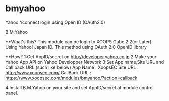 bmyahoo
=======

Yahoo Yconnect login using Open ID (OAuth2.0)

B.M.Yahoo

**What's this?
 This module can be login to XOOPS Cube 2.2(or Later) Using Yahoo! Japan ID.
 This method using OAuth 2.0 OpenID library

**How?
 1:Get AppID/secret on http://developer.yahoo.co.jp
 2:Make your Yahoo App API on Yahoo Developper Network
 3:Set App name,Site URL and Call back URL (such like below)
   App Name : XoopsEC
   Site URL : http://www.xoopsec.com/
   CallBack URL : https://www.xoopsec.com/modules/bmyahoo/?action=callback

 4:Install B.M.Yahoo on your site and set AppID/secret at module control panel.
